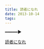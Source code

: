 ```yaml
---
title: 読者になれ
date: 2013-10-14
tags: 
---
```


━━━━━▶

[読者になれ](javascript:ele=document.getElementsByClassName('hatena-follow-button')[0].getElementsByClassName('unsubscribing')[0].getElementsByTagName('span');void(ele[0].innerHTML=ele[1].innerHTML='読者になれ');)

